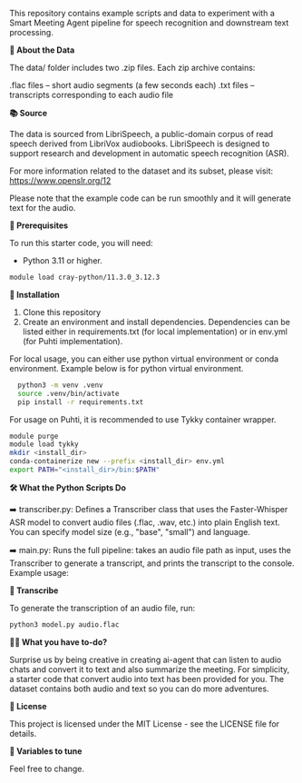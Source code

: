This repository contains example scripts and data to experiment with a Smart Meeting Agent pipeline for speech recognition and downstream text processing.

**📁 About the Data**

The data/ folder includes two .zip files. Each zip archive contains:

.flac files – short audio segments (a few seconds each)
.txt files – transcripts corresponding to each audio file

**📚 Source**

The data is sourced from LibriSpeech, a public-domain corpus of read speech derived from LibriVox audiobooks.
LibriSpeech is designed to support research and development in automatic speech recognition (ASR).

For more information related to the dataset and its subset, please visit: 
https://www.openslr.org/12

Please note that the example code can be run smoothly and it will generate text for the audio. 



**🚀 Prerequisites**

To run this starter code, you will need: 

- Python 3.11 or higher. 

```bash
module load cray-python/11.3.0_3.12.3
```

**🔧 Installation**

1. Clone this repository
2. Create an environment and install dependencies. Dependencies can be listed either in requirements.txt (for local implementation) or in env.yml (for Puhti implementation).

For local usage, you can either use python virtual environment or conda environment. Example below is for python virtual environment.

```bash 
  python3 -m venv .venv
  source .venv/bin/activate
  pip install -r requirements.txt
```

For usage on Puhti, it is recommended to use Tykky container wrapper.

```bash
module purge
module load tykky
mkdir <install_dir>
conda-containerize new --prefix <install_dir> env.yml
export PATH="<install_dir>/bin:$PATH"
```


**🛠️ What the Python Scripts Do**

➡️ transcriber.py: Defines a Transcriber class that uses the Faster-Whisper ASR model to convert audio files (.flac, .wav, etc.) into plain English text. You can specify model size (e.g., "base", "small") and language.


➡️ main.py: Runs the full pipeline: takes an audio file path as input, uses the Transcriber to generate a transcript, and prints the transcript to the console. Example usage:


**🧠 Transcribe**

To generate the transcription of an audio file, run: 

```bash
python3 model.py audio.flac
```


**🧑‍🏫 What you have to-do?**

Surprise us by being creative in creating ai-agent that can listen to audio chats and convert it to text and also summarize the meeting. For simplicity, a starter code that convert audio into text has been provided for you. The dataset contains both audio and text so you can do more adventures. 



**📝 License**

This project is licensed under the MIT License - see the LICENSE file for details.

**💼 Variables to tune**

Feel free to change. 

